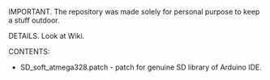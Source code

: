 IMPORTANT.
The repository was made solely for personal purpose to keep a stuff outdoor.

DETAILS.
Look at Wiki.

CONTENTS:
* SD_soft_atmega328.patch - patch for genuine SD library of Arduino IDE.
